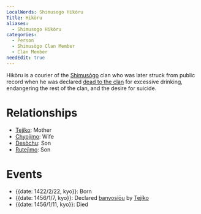 ```yaml
---
LocalWords: Shimusogo Hikòru
Title: Hikòru
aliases:
  - Shimusogo Hikòru
categories:
  - Person
  - Shimusògo Clan Member
  - Clan Member
needEdit: true
---
```


Hikòru is a courier of the [Shimusògo]() clan who was later struck from public record when he was declared [dead to the clan](/banyosiōu/) for excessive drinking, endangering the rest of the clan, and the desire for suicide.

# Relationships

* [Tejíko](/shimusogo-tejíko/): Mother
* [Chyojímo](/shimusogo-chyojímo/): Wife
* [Desòchu](/shimusogo-desòchu/): Son
* [Rutejìmo](/shimusogo-rutejìmo/): Son

# Events

* {{date: 1422/2/22, kyo}}: Born
* {{date: 1456/1/7, kyo}}: Declared [banyosiōu]() by [Tejíko](/shimusogo-tejíko/)
* {{date: 1456/1/11, kyo}}: Died
